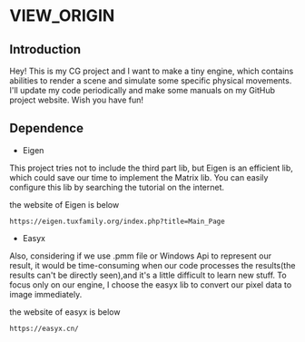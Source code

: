 # VIEW_ORIGIN
## Introduction
Hey! This is my CG project and I want to make a tiny engine, which contains abilities to render a scene and simulate some specific physical movements.
I'll update my code periodically and make some manuals on my GitHub project website.
Wish you have fun!

## Dependence 

- Eigen

This project tries not to include the third part lib, but Eigen is an efficient lib, which could save our time to implement the Matrix lib. You can easily configure this lib by searching the tutorial on the internet.

the website of Eigen is below
```
https://eigen.tuxfamily.org/index.php?title=Main_Page
```
- Easyx

Also, considering if we use .pmm file or Windows Api to represent our result, it would be time-consuming when our code processes the results(the results can't be directly seen),and it's a little difficult to learn new stuff. To focus only on our engine, I choose the easyx lib to convert our pixel data to image immediately. 

the website of easyx is below
```
https://easyx.cn/
```
